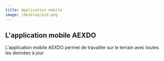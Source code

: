 ```yaml
---
title: Application mobile
image: /desktop/pid.png
---
```

## L'application mobile AEXDO

L'application mobile AEXDO permet de travailler sur le terrain avec toutes les données à jour
